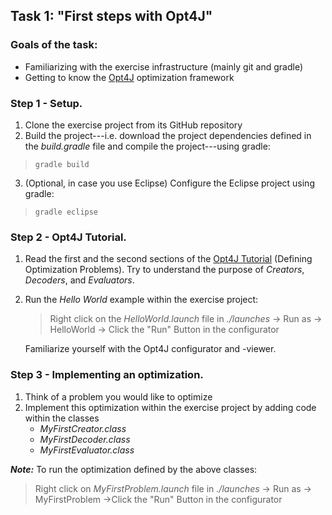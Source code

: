 

## Task 1: "First steps with Opt4J"

### Goals of the task:

* Familiarizing with the exercise infrastructure (mainly git and gradle)
* Getting to know the [Opt4J](https://github.com/SDARG/opt4j) optimization framework

### Step 1 - Setup.

1. Clone the exercise project from its GitHub repository
2. Build the project---i.e. download the project dependencies defined in the  _build.gradle_  file and compile the project---using gradle:

> `gradle build`  

3. (Optional, in case you use Eclipse) Configure the Eclipse project using gradle:  

> `gradle eclipse`
        
### Step 2 - Opt4J Tutorial.

1. Read the first and the second sections of the [Opt4J Tutorial](https://sdarg.github.io/opt4j/documentation/3.3.0/tutorial.xhtml) (Defining Optimization Problems). Try to understand the purpose of _Creators_, _Decoders_, and _Evaluators_.
2. Run the _Hello World_ example within the exercise project:
   > Right click on the _HelloWorld.launch_ file in _./launches_ -> Run as ->      HelloWorld -> Click the "Run" Button in the configurator 

   Familiarize yourself with the Opt4J configurator and -viewer.

### Step 3 - Implementing an optimization.

1. Think of a problem you would like to optimize
2. Implement this optimization within the exercise project by adding code within the classes
   * _MyFirstCreator.class_
   * _MyFirstDecoder.class_
   * _MyFirstEvaluator.class_

**_Note:_**  To run the optimization defined by the above classes:
> Right click on _MyFirstProblem.launch_ file in _./launches_ -> Run as -> MyFirstProblem ->Click the "Run" Button in the configurator
    
